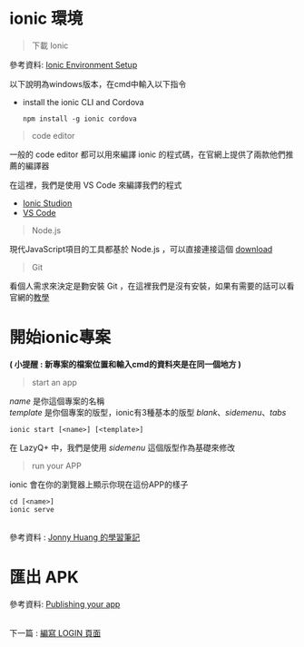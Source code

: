 # ionic 環境
> 下載 Ionic

參考資料: [Ionic Environment Setup](https://ionicframework.com/docs/installation/environment)

以下說明為windows版本，在cmd中輸入以下指令

* install the ionic CLI and Cordova

      npm install -g ionic cordova
    
    
> code editor

一般的 code editor 都可以用來編譯 ionic 的程式碼，在官網上提供了兩款他們推薦的編譯器

在這裡，我們是使用 VS Code 來編譯我們的程式

* [Ionic Studion](https://ionicframework.com/studio?utm_source=docs&utm_medium=website&utm_campaign=studio%20launch)
* [VS Code](https://code.visualstudio.com/)

> Node.js

現代JavaScript項目的工具都基於 Node.js ，可以直接連接這個 [download](https://nodejs.org/en/download/)

> Git

看個人需求來決定是覅安裝 Git ，在這裡我們是沒有安裝，如果有需要的話可以看官網的[教學](https://ionicframework.com/docs/installation/environment)

# 開始ionic專案
**( 小提醒 : 新專案的檔案位置和輸入cmd的資料夾是在同一個地方 )**
> start an app

*name* 是你這個專案的名稱\
*template* 是你個專案的版型，ionic有3種基本的版型 *blank*、*sidemenu*、*tabs*


    ionic start [<name>] [<template>]

在 LazyQ+ 中，我們是使用 *sidemenu* 這個版型作為基礎來修改

> run your APP

ionic 會在你的瀏覽器上顯示你現在這份APP的樣子

    cd [<name>]
    ionic serve

\
參考資料 : [Jonny Huang 的學習筆記](https://jonny-huang.github.io/ionic/training/01_creating_first_project/)

# 匯出 APK



參考資料: [Publishing your app](https://ionicframework.com/docs/v1/guide/publishing.html)



\
下一篇 : [編寫 LOGIN 頁面](2_編寫login頁面.md)



